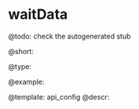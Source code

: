 waitData
=============

@todo:
	check the autogenerated stub


@short:
	

@type:

@example:

@template:	api_config
@descr:


